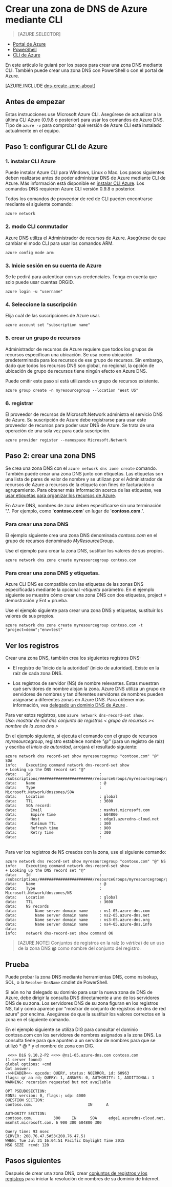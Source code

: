 <properties
   pageTitle="Crear una zona DNS mediante CLI | Microsoft Azure"
   description="Aprenda a crear zonas DNS en DNS Azure paso a paso para iniciar su dominio DNS mediante CLI de hospedaje"
   services="dns"
   documentationCenter="na"
   authors="sdwheeler"
   manager="carmonm"
   editor=""/>

<tags
   ms.service="dns"
   ms.devlang="na"
   ms.topic="hero-article"
   ms.tgt_pltfrm="na"
   ms.workload="infrastructure-services"
   ms.date="08/16/2016"
   ms.author="sewhee"/>

# <a name="create-an-azure-dns-zone-using-cli"></a>Crear una zona de DNS de Azure mediante CLI


> [AZURE.SELECTOR]
- [Portal de Azure](dns-getstarted-create-dnszone-portal.md)
- [PowerShell](dns-getstarted-create-dnszone.md)
- [CLI de Azure](dns-getstarted-create-dnszone-cli.md)


En este artículo le guiará por los pasos para crear una zona DNS mediante CLI. También puede crear una zona DNS con PowerShell o con el portal de Azure.

[AZURE.INCLUDE [dns-create-zone-about](../../includes/dns-create-zone-about-include.md)]


## <a name="before-you-begin"></a>Antes de empezar

Estas instrucciones use Microsoft Azure CLI. Asegúrese de actualizar a la última CLI Azure (0.9.8 o posterior) para usar los comandos de Azure DNS. Tipo de `azure -v` para comprobar qué versión de Azure CLI está instalado actualmente en el equipo.

## <a name="step-1---set-up-azure-cli"></a>Paso 1: configurar CLI de Azure

### <a name="1-install-azure-cli"></a>1. instalar CLI Azure

Puede instalar Azure CLI para Windows, Linux o Mac. Los pasos siguientes deben realizarse antes de poder administrar DNS de Azure mediante CLI de Azure. Más información está disponible en [instalar CLI Azure](../xplat-cli-install.md). Los comandos DNS requieren Azure CLI versión 0.9.8 o posterior.

Todos los comandos de proveedor de red de CLI pueden encontrarse mediante el siguiente comando:

    azure network

### <a name="2-switch-cli-mode"></a>2. modo CLI conmutador

Azure DNS utiliza el Administrador de recursos de Azure. Asegúrese de que cambiar el modo CLI para usar los comandos ARM.

    azure config mode arm

### <a name="3-sign-in-to-your-azure-account"></a>3. Inicie sesión en su cuenta de Azure

Se le pedirá para autenticar con sus credenciales. Tenga en cuenta que solo puede usar cuentas ORGID.

    azure login -u "username"

### <a name="4-select-the-subscription"></a>4. Seleccione la suscripción

Elija cuál de las suscripciones de Azure usar.

    azure account set "subscription name"

### <a name="5-create-a-resource-group"></a>5. crear un grupo de recursos

Administrador de recursos de Azure requiere que todos los grupos de recursos especifican una ubicación. Se usa como ubicación predeterminada para los recursos de ese grupo de recursos. Sin embargo, dado que todos los recursos DNS son global, no regional, la opción de ubicación de grupo de recursos tiene ningún efecto en Azure DNS.

Puede omitir este paso si está utilizando un grupo de recursos existente.

    azure group create -n myresourcegroup --location "West US"


### <a name="6-register"></a>6. registrar

El proveedor de recursos de Microsoft.Network administra el servicio DNS de Azure. Su suscripción de Azure debe registrarse para usar este proveedor de recursos para poder usar DNS de Azure. Se trata de una operación de una sola vez para cada suscripción.

    azure provider register --namespace Microsoft.Network


## <a name="step-2---create-a-dns-zone"></a>Paso 2: crear una zona DNS

Se crea una zona DNS con el `azure network dns zone create` comando. También puede crear una zona DNS junto con etiquetas. Las etiquetas son una lista de pares de valor de nombre y se utilizan por el Administrador de recursos de Azure a recursos de la etiqueta con fines de facturación o agrupamiento. Para obtener más información acerca de las etiquetas, vea [usar etiquetas para organizar los recursos de Azure](../resource-group-using-tags.md).

En Azure DNS, nombres de zona deben especificarse sin una terminación **'.'**. Por ejemplo, como '**contoso.com**' en lugar de '**contoso.com.**'.


### <a name="to-create-a-dns-zone"></a>Para crear una zona DNS

El ejemplo siguiente crea una zona DNS denominada *contoso.com* en el grupo de recursos denominado *MyResourceGroup*.

Use el ejemplo para crear la zona DNS, sustituir los valores de sus propios.

    azure network dns zone create myresourcegroup contoso.com

### <a name="to-create-a-dns-zone-and-tags"></a>Para crear una zona DNS y etiquetas.

Azure CLI DNS es compatible con las etiquetas de las zonas DNS especificadas mediante la opcional *-etiqueta* parámetro. En el ejemplo siguiente se muestra cómo crear una zona DNS con dos etiquetas, project = demostración y Ent = prueba.

Use el ejemplo siguiente para crear una zona DNS y etiquetas, sustituir los valores de sus propios.

    azure network dns zone create myresourcegroup contoso.com -t "project=demo";"env=test"

## <a name="view-records"></a>Ver los registros

Crear una zona DNS, también crea los siguientes registros DNS:

- El registro de 'Inicio de la autoridad' (inicio de autoridad). Existe en la raíz de cada zona DNS.

- Los registros de servidor (NS) de nombre relevantes. Estas muestran qué servidores de nombre alojan la zona. Azure DNS utiliza un grupo de servidores de nombres y tan diferentes servidores de nombres pueden asignarse a diferentes zonas en Azure DNS. Para obtener más información, vea [delegado un dominio DNS de Azure](dns-domain-delegation.md) .

Para ver estos registros, use `azure network dns-record-set show`.<BR>
*Uso: mostrar de red dns conjunto de registros < grupo de recursos >< nombre de la zona dns > <name><type>*


En el ejemplo siguiente, si ejecuta el comando con el grupo de recursos *myresourcegroup*, registro establece nombre *"@"* (para un registro de raíz) y escriba el *Inicio de autoridad*, arrojará el resultado siguiente:


    azure network dns record-set show myresourcegroup "contoso.com" "@" SOA
    info:    Executing command network dns-record-set show
    + Looking up the DNS record set "@"
    data:    Id                              : /subscriptions/#######################/resourceGroups/myresourcegroup/providers/Microsoft.Network/dnszones/contoso.com/SOA/@
    data:    Name                            : @
    data:    Type                            : Microsoft.Network/dnszones/SOA
    data:    Location                        : global
    data:    TTL                             : 3600
    data:    SOA record:
    data:      Email                         : msnhst.microsoft.com
    data:      Expire time                   : 604800
    data:      Host                          : edge1.azuredns-cloud.net
    data:      Minimum TTL                   : 300
    data:      Refresh time                  : 900
    data:      Retry time                    : 300
    data:                                    :
<BR>
Para ver los registros de NS creados con la zona, use el siguiente comando:

    azure network dns record-set show myresourcegroup "contoso.com" "@" NS
    info:    Executing command network dns-record-set show
    + Looking up the DNS record set "@"
    data:    Id                              : /subscriptions/#######################/resourceGroups/myresourcegroup/providers/Microsoft.Network/dnszones/contoso.com/NS/@
    data:    Name                            : @
    data:    Type                            : Microsoft.Network/dnszones/NS
    data:    Location                        : global
    data:    TTL                             : 3600
    data:    NS records
    data:        Name server domain name     : ns1-05.azure-dns.com
    data:        Name server domain name     : ns2-05.azure-dns.net
    data:        Name server domain name     : ns3-05.azure-dns.org
    data:        Name server domain name     : ns4-05.azure-dns.info
    data:
    info:    network dns-record-set show command OK

>[AZURE.NOTE] Conjuntos de registros en la raíz (o *vértice*) de un uso de la zona DNS **@** como nombre del conjunto del registro.

## <a name="test"></a>Prueba

Puede probar la zona DNS mediante herramientas DNS, como nslookup, SOL, o la `Resolve-DnsName` cmdlet de PowerShell.

Si aún no ha delegado su dominio para usar la nueva zona de DNS de Azure, debe dirigir la consulta DNS directamente a uno de los servidores DNS de su zona. Los servidores DNS de su zona figuran en los registros NS, tal y como aparece por "mostrar de conjunto de registros de dns de red azure" por encima. Asegúrese de que la sustituir los valores correctos en la zona en el siguiente comando.

En el ejemplo siguiente se utiliza DIG para consultar el dominio contoso.com con los servidores de nombres asignados a la zona DNS. La consulta tiene para que apunten a un servidor de nombres para que se utilizó * @ * y el nombre de zona con DIG.

     <<>> DiG 9.10.2-P2 <<>> @ns1-05.azure-dns.com contoso.com
    (1 server found)
    global options: +cmd
    Got answer:
    ->>HEADER<<- opcode: QUERY, status: NOERROR, id: 60963
    flags: qr aa rd; QUERY: 1, ANSWER: 0, AUTHORITY: 1, ADDITIONAL: 1
    WARNING: recursion requested but not available

    OPT PSEUDOSECTION:
    EDNS: version: 0, flags:; udp: 4000
    QUESTION SECTION:
    contoso.com.                        IN      A

    AUTHORITY SECTION:
    contoso.com.         300     IN      SOA     edge1.azuredns-cloud.net.
    msnhst.microsoft.com. 6 900 300 604800 300

    Query time: 93 msec
    SERVER: 208.76.47.5#53(208.76.47.5)
    WHEN: Tue Jul 21 16:04:51 Pacific Daylight Time 2015
    MSG SIZE  rcvd: 120

## <a name="next-steps"></a>Pasos siguientes

Después de crear una zona DNS, crear [conjuntos de registros y los registros](dns-getstarted-create-recordset-cli.md) para iniciar la resolución de nombres de su dominio de Internet.
